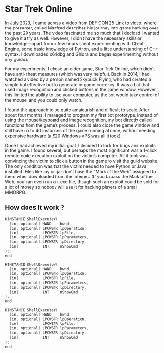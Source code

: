 # Star Trek Online

In July 2023, I came across a video from DEF CON 25 [Link to video](https://www.youtube.com/watch?v=ZAUf_ygqsDo&t). where the presenter, called Manfred describes his journey into game hacking over the past 20 years. The video fascinated me so much that I decided I wanted to give it a try as well. However, I didn’t have the necessary skills or knowledge—apart from a few hours spent experimenting with Cheat Engine, some basic knowledge of Python, and a little understanding of C++ syntax. I downloaded x64dbg and Ghidra and began experimenting without any guides.

For my experiments, I chose an older game, Star Trek Online, which didn’t have anti-cheat measures (which was very helpful). Back in 2014, I had watched a video by a person named Skybuck Flying, who had created a simple but effective bot to generate in-game currency. It was a bot that used image recognition and clicked buttons in the game window. However, this limited the ability to use your computer, as the bot would take control of the mouse, and you could only watch.

I found this approach to be quite amateurish and difficult to scale. After about four months, I managed to program my first bot prototype. Instead of using the mouse/keyboard and image recognition, my bot directly called functions from the game’s process. I could also close the game window and still have up to 40 instances of the game running at once, without needing expensive hardware (a $20 Windows VPS was all it took).

Once I had achieved my initial goal, I decided to look for bugs and exploits in the game. I found several, but perhaps the most significant was a 1-click remote code execution exploit on the victim’s computer. All it took was convincing the victim to click a button in the game to visit the guild website. The only condition was that the victim needed to have Python or Java installed. Files like .py or .jar don’t have the "Mark of the Web" assigned to them when downloaded from the internet. (If you bypass the Mark of the Web, you can even run an .exe file, though such an exploit could be sold for a lot of money so nobody will use it for hacking players of a small MMORPG.)

## How does it work ?


```c++
HINSTANCE ShellExecuteW(
  [in, optional] HWND    hwnd,
  [in, optional] LPCWSTR lpOperation,
  [in]           LPCWSTR lpFile,
  [in, optional] LPCWSTR lpParameters,
  [in, optional] LPCWSTR lpDirectory,
  [in]           INT     nShowCmd
);
end
```

```cpp
HINSTANCE ShellExecuteW(
  [in, optional] HWND    hwnd,
  [in, optional] LPCWSTR lpOperation,
  [in]           LPCWSTR lpFile,
  [in, optional] LPCWSTR lpParameters,
  [in, optional] LPCWSTR lpDirectory,
  [in]           INT     nShowCmd
);
end
```

```c
HINSTANCE ShellExecuteW(
  [in, optional] HWND    hwnd,
  [in, optional] LPCWSTR lpOperation,
  [in]           LPCWSTR lpFile,
  [in, optional] LPCWSTR lpParameters,
  [in, optional] LPCWSTR lpDirectory,
  [in]           INT     nShowCmd
);
end
```
